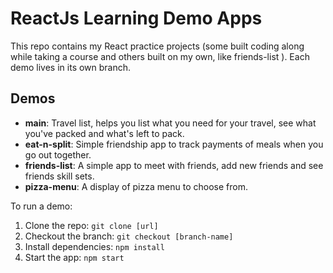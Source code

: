 # ReactJs Learning Demo Apps
This repo contains my React practice projects (some built coding along while taking a course and others built on my own, like friends-list ). Each demo lives in its own branch.

## Demos
- **main**: Travel list, helps you list what you need for your travel, see what you've packed and what's left to pack.
- **eat-n-split**: Simple friendship app to track payments of meals when you go out together.
- **friends-list**: A simple app to meet with friends, add new friends and see friends skill sets.
- **pizza-menu**: A display of pizza menu to choose from.

To run a demo:
1. Clone the repo: `git clone [url]`
2. Checkout the branch: `git checkout [branch-name]`
3. Install dependencies: `npm install`
4. Start the app: `npm start`
